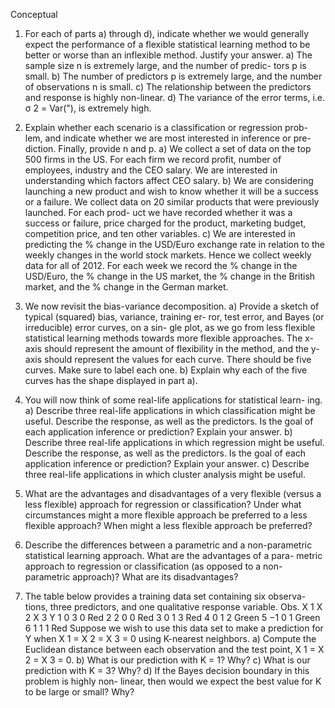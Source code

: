 Conceptual
1. For each of parts a) through d), indicate whether we would generally
expect the performance of a flexible statistical learning method to be
better or worse than an inflexible method. Justify your answer.
a) The sample size n is extremely large, and the number of predic-
tors p is small.
b) The number of predictors p is extremely large, and the number
of observations n is small.
c) The relationship between the predictors and response is highly
non-linear.
d) The variance of the error terms, i.e. σ 2 = Var("), is extremely
high.

2. Explain whether each scenario is a classification or regression prob-
lem, and indicate whether we are most interested in inference or pre-
diction. Finally, provide n and p.
a) We collect a set of data on the top 500 firms in the US. For each
firm we record profit, number of employees, industry and the
CEO salary. We are interested in understanding which factors
affect CEO salary.
b) We are considering launching a new product and wish to know
whether it will be a success or a failure. We collect data on 20
similar products that were previously launched. For each prod-
uct we have recorded whether it was a success or failure, price
charged for the product, marketing budget, competition price,
and ten other variables.
c) We are interested in predicting the % change in the USD/Euro
exchange rate in relation to the weekly changes in the world
stock markets. Hence we collect weekly data for all of 2012. For
each week we record the % change in the USD/Euro, the %
change in the US market, the % change in the British market,
and the % change in the German market.

3. We now revisit the bias-variance decomposition.
a) Provide a sketch of typical (squared) bias, variance, training er-
ror, test error, and Bayes (or irreducible) error curves, on a sin-
gle plot, as we go from less flexible statistical learning methods
towards more flexible approaches. The x-axis should represent
the amount of flexibility in the method, and the y-axis should
represent the values for each curve. There should be five curves.
Make sure to label each one.
b) Explain why each of the five curves has the shape displayed in
part a).

4. You will now think of some real-life applications for statistical learn-
ing.
a) Describe three real-life applications in which classification might
be useful. Describe the response, as well as the predictors. Is the
goal of each application inference or prediction? Explain your
answer.
b) Describe three real-life applications in which regression might
be useful. Describe the response, as well as the predictors. Is the
goal of each application inference or prediction? Explain your
answer.
c) Describe three real-life applications in which cluster analysis
might be useful.

5. What are the advantages and disadvantages of a very flexible (versus
a less flexible) approach for regression or classification? Under what
circumstances might a more flexible approach be preferred to a less
flexible approach? When might a less flexible approach be preferred?

6. Describe the differences between a parametric and a non-parametric
statistical learning approach. What are the advantages of a para-
metric approach to regression or classification (as opposed to a non-
parametric approach)? What are its disadvantages?

7. The table below provides a training data set containing six observa-
tions, three predictors, and one qualitative response variable.
Obs. X 1 X 2 X 3 Y
1 0 3 0 Red
2 2 0 0 Red
3 0 1 3 Red
4 0 1 2 Green
5 −1 0 1 Green
6 1 1 1 Red
Suppose we wish to use this data set to make a prediction for Y when
X 1 = X 2 = X 3 = 0 using K-nearest neighbors.
a) Compute the Euclidean distance between each observation and
the test point, X 1 = X 2 = X 3 = 0.
b) What is our prediction with K = 1? Why?
c) What is our prediction with K = 3? Why?
d) If the Bayes decision boundary in this problem is highly non-
linear, then would we expect the best value for K to be large or
small? Why?
